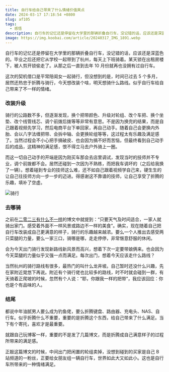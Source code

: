 ```yaml
---
title: 自行车给自己带来了什么情绪价值爽点
date: 2024-03-17 17:18:54 +0800
slug: af105
tags:
  - 感悟
description: 自行车的记忆还是停留在大学里的那辆折叠自行车，没记错的话，应该还是深蓝色的。毕业之后还把它从学校一起带到了杭州，每天上下班骑着。某天锁在出租房楼下，被人剪开锁偷走了。从那之后一直到去年 10 月份就再也没拥有过自行车。
image: https://img.koobai.com/article/20240317_IMG_1891.webp
---
```

自行车的记忆还是停留在大学里的那辆折叠自行车，没记错的话，应该还是深蓝色的。毕业之后还把它从学校一起带到了杭州，每天上下班骑着。某天锁在出租房楼下，被人剪开锁偷走了。从那之后一直到去年 10 月份就再也没拥有过自行车。

这次的契机借口是平常陪闺女一起骑行，但没想到的是，时间已过去 5 个多月，居然还热忠于折腾与骑行，今天想改装个啥，明天想骑什么路线。似乎自行车给自己带来了不一样的情绪。

### 改装升级
骑行的公路数不多，但逐渐发现，换个把带颜色、升级对轮组、改个车把、换个坐垫、改个线管线芯、调个前拨后拨等等非常有意思。不是因为换完的结果，而是自己跟着视频先学习，然后电商平台下单回家，再自己动手。随着自己会更换内外胎、会以八字法缠把带、会拆中轴、会更换轮组等等，这过程太有乐趣及满足感了。当然过程会不小心把手搞破皮、也会因为搞不好而苦恼，但最终看到自己动手后的成品，这精神的满足感，恨不得立马去户外骑上一圈。

而这一切自己动手的开端是因为刚买车那会去店里调试，发现当时的技师并不专业，调个前拨都不会。居然还碰到一次因为不熟练，而把我车调坏的（之后给我换了一辆）。想着碰到专业的技师这么难，还不如自己跟着视频学自己来，硬生生的让自己往技师方向一步一步的迈进。得感谢这不靠谱的技师，让自己享受了折腾的乐趣，填补了空虚。

![骑行](https://img.koobai.com/article/20240317_IMG_1998.webp)

### 去哪骑
之前在[二零二三有什么不一样](/2023)的博文中就提到：“只要天气及时间适合，一家人就骑出家门。感受着外面不一样风景或路边不一样的美食”。确实，现在随着自己把自行车改装成自己更满意的样子，骑行的乐趣越来越浓。要么一个人推出去感受两只菜腿的力量，要么一家三口，骑哪是哪，走走停停，非常惬意舒服的休闲。

会为今天出门骑行发现新路线新风景而高兴，想着下次一定要带娘俩来。也会因为今天菜腿的力量似乎又强一点而满足。每次出门，想着今天应该走什么路线？

当然杭州的骑行路线有很多，最热门的叫什么龙井坡。自己暂时还没什么兴趣，先在家附近晃悠下再说。附近有个骑行佬也比较多的路线，时不时就会碰到一群，有天骑着正爬坡的时候，忽然有个人说：“耶，你跟我一样的把带”，我应该回应：你也是个有品味的人。

### 结尾
都说中年油腻男人要么成为钓鱼佬，要么折腾键盘、路由器、充电头、NAS、自行车。似乎折腾什么不重要，重要的是折腾这个东西，给自己带来了什么满足。当下有个寄托，喜欢才是最重要。

就跟自己玩博客一样，重要的不是发了几篇博文，而是折腾成自己满意样子的过程所带来的满足感。

正敲这篇博文的时候，中间出门把闲置的轮组卖掉，没想到碰到的买家是自己 B 站频道的一粉丝，正要给女朋友组一辆自行车，世界如此大又如此小。这也是自行车所带来的一种情绪满足。